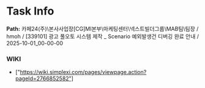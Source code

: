 # Task Info

**Path:** 카페24(주)\본사사업장\[CG]MI본부\마케팅센터\넥스트빌더그룹\MAB팀\팀장 / hmoh / [339101] 광고 풀오토 시스템 제작 _ Scenario 예외발생건 디버깅 완료 안내 / 2025-10-01_00-00-00

### WIKI
- ["https://wiki.simplexi.com/pages/viewpage.action?pageId=2766852582"]

